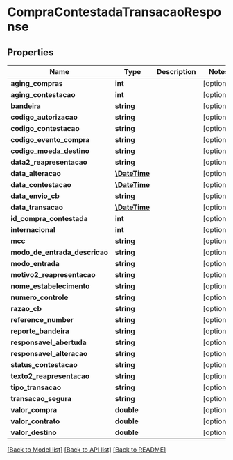# CompraContestadaTransacaoResponse

## Properties
Name | Type | Description | Notes
------------ | ------------- | ------------- | -------------
**aging_compras** | **int** |  | [optional] 
**aging_contestacao** | **int** |  | [optional] 
**bandeira** | **string** |  | [optional] 
**codigo_autorizacao** | **string** |  | [optional] 
**codigo_contestacao** | **string** |  | [optional] 
**codigo_evento_compra** | **string** |  | [optional] 
**codigo_moeda_destino** | **string** |  | [optional] 
**data2_reapresentacao** | **string** |  | [optional] 
**data_alteracao** | [**\DateTime**](\DateTime.md) |  | [optional] 
**data_contestacao** | [**\DateTime**](\DateTime.md) |  | [optional] 
**data_envio_cb** | **string** |  | [optional] 
**data_transacao** | [**\DateTime**](\DateTime.md) |  | [optional] 
**id_compra_contestada** | **int** |  | [optional] 
**internacional** | **int** |  | [optional] 
**mcc** | **string** |  | [optional] 
**modo_de_entrada_descricao** | **string** |  | [optional] 
**modo_entrada** | **string** |  | [optional] 
**motivo2_reapresentacao** | **string** |  | [optional] 
**nome_estabelecimento** | **string** |  | [optional] 
**numero_controle** | **string** |  | [optional] 
**razao_cb** | **string** |  | [optional] 
**reference_number** | **string** |  | [optional] 
**reporte_bandeira** | **string** |  | [optional] 
**responsavel_abertuda** | **string** |  | [optional] 
**responsavel_alteracao** | **string** |  | [optional] 
**status_contestacao** | **string** |  | [optional] 
**texto2_reapresentacao** | **string** |  | [optional] 
**tipo_transacao** | **string** |  | [optional] 
**transacao_segura** | **string** |  | [optional] 
**valor_compra** | **double** |  | [optional] 
**valor_contrato** | **double** |  | [optional] 
**valor_destino** | **double** |  | [optional] 

[[Back to Model list]](../README.md#documentation-for-models) [[Back to API list]](../README.md#documentation-for-api-endpoints) [[Back to README]](../README.md)


